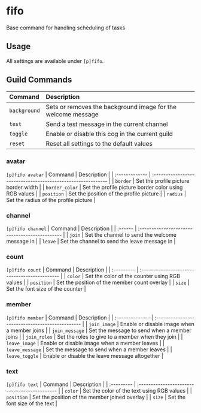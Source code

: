# fifo
Base command for handling scheduling of tasks

## Usage
All settings are available under `[p]fifo`.

## Guild Commands
| Command        | Description                                                  |
| :------------- | :----------------------------------------------------------- |
| `background`   | Sets or removes the background image for the welcome message |
| `test`         | Send a test message in the current channel                   |
| `toggle`       | Enable or disable this cog in the current guild              |
| `reset`        | Reset all settings to the default values                     |

### avatar
`[p]fifo avatar`
| Command        | Description                                                  |
| :------------- | :----------------------------------------------------------- |
| `border`       | Set the profile picture border width                         |
| `border_color` | Set the profile picture border color using RGB values        |
| `position`     | Set the position of the profile picture                      |
| `radius`       | Set the radius of the profile picture                        |

### channel
`[p]fifo channel`
| Command | Description                                    |
| :------ | :--------------------------------------------- |
| `join`  | Set the channel to send the welcome message in |
| `leave` | Set the channel to send the leave message in   |

### count
`[p]fifo count`
| Command    | Description                                   |
| :--------- | :-------------------------------------------- |
| `color`    | Set the color of the counter using RGB values |
| `position` | Set the position of the member count overlay  |
| `size`     | Set the font size of the counter              |

### member
`[p]fifo member`
| Command         | Description                                      |
| :-------------- | :----------------------------------------------- |
| `join_image`    | Enable or disable image when a member joins      |
| `join_message`  | Set the message to send when a member joins      |
| `join_roles`    | Set the roles to give to a member when they join |
| `leave_image`   | Enable or disable image when a member leaves     |
| `leave_message` | Set the message to send when a member leaves     |
| `leave_toggle`  | Enable or disable the leave message altogether   |

### text
`[p]fifo text`
| Command    | Description                                   |
| :--------- | :-------------------------------------------- |
| `color`    | Set the color of the text using RGB values    |
| `position` | Set the position of the member joined overlay |
| `size`     | Set the font size of the text                 |
